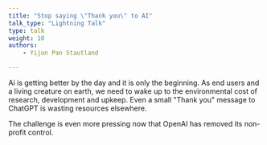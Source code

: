 ```yaml
---
title: "Stop saying \"Thank you\" to AI"
talk_type: "Lightning Talk"
type: talk
weight: 10
authors:
    - Yijun Pan Stautland

---
```

Ai is getting better by the day and it is only the beginning. As end users and a living creature on earth, we need to wake up to the environmental cost of research, development and upkeep. Even a small "Thank you" message to ChatGPT is wasting resources elsewhere.

The challenge is even more pressing now that OpenAI has removed its non-profit control.
